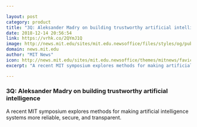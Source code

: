 ```yaml
---

layout: post
category: product
title: "3Q: Aleksander Madry on building trustworthy artificial intelligence"
date: 2018-12-14 20:56:54
link: https://vrhk.co/2QYmJ1Q
image: http://news.mit.edu/sites/mit.edu.newsoffice/files/styles/og/public/images/2018/3Q-Aleksander-Madry-AI-guarantees-MIT-A1.jpeg
domain: news.mit.edu
author: "MIT News"
icon: http://news.mit.edu/sites/mit.edu.newsoffice/themes/mitnews/favicon.ico
excerpt: "A recent MIT symposium explores methods for making artificial intelligence systems more reliable, secure, and transparent."

---
```


### 3Q: Aleksander Madry on building trustworthy artificial intelligence

A recent MIT symposium explores methods for making artificial intelligence systems more reliable, secure, and transparent.